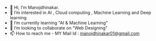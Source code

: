 - 👋 Hi, I’m Manojdhinakar. 
- 👀 I’m interested in AI , Cloud computing , Machine Learning and Deep learning
- 🌱 I’m currently learning "AI & Machine Learning"
- 💞️ I’m looking to collaborate on "Web Designing"
- 📫 How to reach me - MY Mail Id : manojdhinakar01@gmail.com


<!---
Manojdhinakar/Manojdhinakar is a ✨ special ✨ repository because its `README.md` (this file) appears on your GitHub profile.
You can click the Preview link to take a look at your changes.
--->
